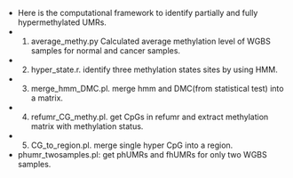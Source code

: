 * Here is the computational framework to identify partially and fully hypermethylated UMRs.
* 1) average_methy.py Calculated average methylation level of WGBS samples for normal and cancer samples.
* 2) hyper_state.r. identify three methylation states sites by using HMM.
* 3) merge_hmm_DMC.pl. merge hmm and DMC(from statistical test) into a matrix.
* 4) refumr_CG_methy.pl. get CpGs in refumr and extract methylation matrix with methylation status.
* 5) CG_to_region.pl. merge single hyper CpG into a region.
* phumr_twosamples.pl: get phUMRs and fhUMRs for only two WGBS samples.

